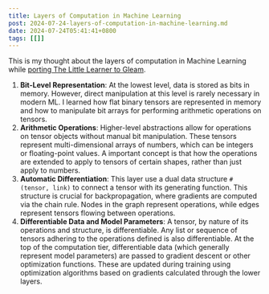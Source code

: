 ```yaml
---
title: Layers of Computation in Machine Learning
post: 2024-07-24-layers-of-computation-in-machine-learning.md
date: 2024-07-24T05:41:41+0800
tags: [[]]
---
```

This is my thought about the layers of computation in Machine Learning while [porting The Little Learner to Gleam](https://github.com/nohzafk/the_gleam_learner).

1. **Bit-Level Representation**: At the lowest level, data is stored as bits in memory. However, direct manipulation at this level is rarely necessary in modern ML. I learned how flat binary tensors are represented in memory and how to manipulate bit arrays for performing arithmetic operations on tensors.
2. **Arithmetic Operations**: Higher-level abstractions allow for operations on tensor objects without manual bit manipulation. These tensors represent multi-dimensional arrays of numbers, which can be integers or floating-point values. A important concept is that how the operations are extended to apply to tensors of certain shapes, rather than just apply to numbers.
3. **Automatic Differentiation**: This layer use a dual data structure `#(tensor, link)` to connect a tensor with its generating function. This structure is crucial for backpropagation, where gradients are computed via the chain rule. Nodes in the graph represent operations, while edges represent tensors flowing between operations.
4. **Differentiable Data and Model Parameters**: A tensor, by nature of its operations and structure, is differentiable. Any list or sequence of tensors adhering to the operations defined is also differentiable. At the top of the computation tier, differentiable data (which generally represent model parameters) are passed to gradient descent or other optimization functions. These are updated during training using optimization algorithms based on gradients calculated through the lower layers.